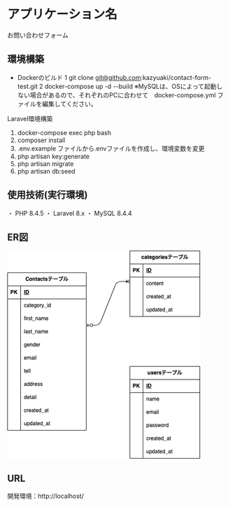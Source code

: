 # アプリケーション名
お問い合わせフォーム
## 環境構築
- Dockerのビルド
 1 git clone git@github.com:kazyuaki/contact-form-test.git
 2 docker-compose up -d --build
※MySQLは、OSによって起動しない場合があるので、それぞれのPCに合わせて　docker-compose.yml ファイルを編集してください。

Laravel環境構築

1. docker-compose exec php bash
2. composer install
3. .env.example ファイルから.envファイルを作成し、環境変数を変更
4. php artisan key:generate
5. php artisan migrate
6. php artisan db:seed

## 使用技術(実行環境)
 ・ PHP 8.4.5
 ・ Laravel 8.x
 ・ MySQL 8.4.4


## ER図
![alt text](ER.drawio.png)

## URL
開発環境：http://localhost/